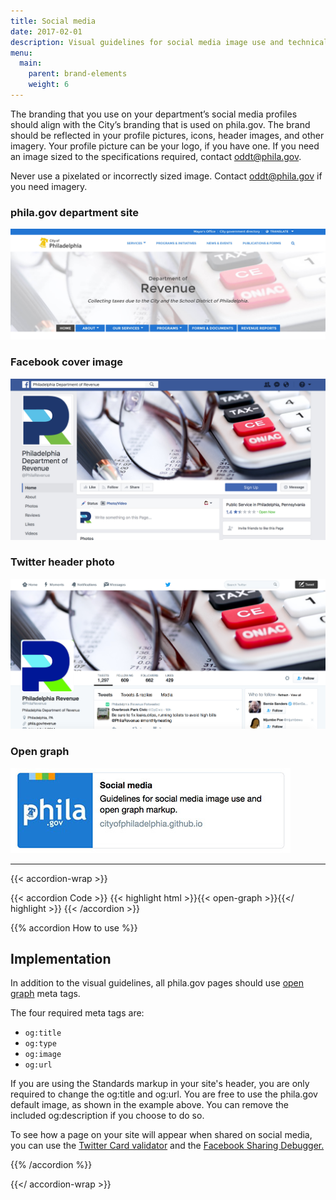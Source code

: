 ```yaml
---
title: Social media
date: 2017-02-01
description: Visual guidelines for social media image use and technical details on open graph markup.
menu:
  main:
    parent: brand-elements
    weight: 6
---
```


The branding that you use on your department’s social media profiles should align with the City’s branding that is used on phila.gov. The brand should be reflected in your profile pictures, icons, header images, and other imagery. Your profile picture can be your logo, if you have one. If you need an image sized to the specifications required, contact <a href="mailto:oddt@phila.gov">oddt@phila.gov</a>.

Never use a pixelated or incorrectly sized image. Contact <a href="mailto:oddt@phila.gov">oddt@phila.gov</a> if you need imagery.

### phila.gov department site
![Hero header example](/img/social-media/beta-hero-header.jpg)

### Facebook cover image
![Facebook cover image example](/img/social-media/facebook-cover-image.jpg)

### Twitter header photo
![Twitter header photo example](/img/social-media/twitter-header-photo.jpg)

### Open graph
<img src="/img/social-media/open-graph.jpg" alt="Open graph example" class="no-scale">

---

{{< accordion-wrap >}}

{{< accordion Code >}}
  {{< highlight html >}}{{< open-graph >}}{{</ highlight >}}
{{< /accordion >}}

{{% accordion How to use %}}
## Implementation

In addition to the visual guidelines, all phila.gov pages should use <a href="http://ogp.me/" class="external">open graph</a> meta tags.

The four required meta tags are:

* `og:title`
* `og:type`
* `og:image`
* `og:url`

If you are using the Standards markup in your site's header, you are only required to change the og:title and og:url. You are free to use the phila.gov default image, as shown in the example above. You can remove the included og:description if you choose to do so.

To see how a page on your site will appear when shared on social media, you can use the <a href="https://cards-dev.twitter.com/validator" class="external">Twitter Card validator</a> and the <a href="https://developers.facebook.com/tools/debug/sharing/" class="external">Facebook Sharing Debugger.</a>

{{% /accordion %}}

{{</ accordion-wrap >}}
